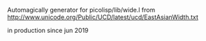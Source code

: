 Automagically generator for picolisp/lib/wide.l
from http://www.unicode.org/Public/UCD/latest/ucd/EastAsianWidth.txt

in production since jun 2019
